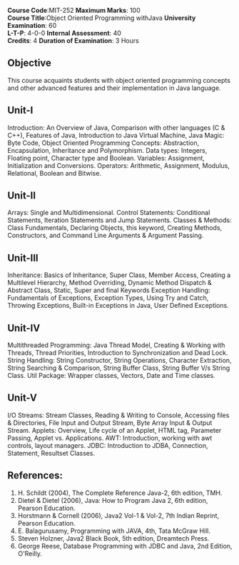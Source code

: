 __Course Code__:MIT-252                                            __Maximum Marks__: 100 <br>
__Course Title__:Object Oriented Programming withJava              __University Examination__: 60 <br>
__L-T-P__: 4-0-0                                                   __Internal Assessment__: 40 <br>
__Credits__: 4                                                     __Duration of Examination__: 3 Hours <br>

## Objective
This course acquaints students with object oriented programming concepts and other advanced
features and their implementation in Java language.

## Unit-I
Introduction: An Overview of Java, Comparison with other languages (C & C++), Features of
Java, Introduction to Java Virtual Machine, Java Magic: Byte Code, Object Oriented
Programming Concepts: Abstraction, Encapsulation, Inheritance and Polymorphism.
Data types: Integers, Floating point, Character type and Boolean. Variables: Assignment,
Initialization and Conversions. Operators: Arithmetic, Assignment, Modulus, Relational,
Boolean and Bitwise.

## Unit-II
Arrays: Single and Multidimensional. Control Statements: Conditional Statements, Iteration
Statements and Jump Statements. Classes & Methods: Class Fundamentals, Declaring Objects,
this keyword, Creating Methods, Constructors, and Command Line Arguments & Argument
Passing.

## Unit-III
Inheritance: Basics of Inheritance, Super Class, Member Access, Creating a Multilevel
Hierarchy, Method Overriding, Dynamic Method Dispatch & Abstract Class, Static, Super and
final Keywords
Exception Handling: Fundamentals of Exceptions, Exception Types, Using Try and Catch,
Throwing Exceptions, Built-in Exceptions in Java, User Defined Exceptions.

## Unit-IV
Multithreaded Programming: Java Thread Model, Creating & Working with Threads, Thread
Priorities, Introduction to Synchronization and Dead Lock. String Handling: String Constructor,
String Operations, Character Extraction, String Searching & Comparison, String Buffer Class,
String Buffer V/s String Class. Util Package: Wrapper classes, Vectors, Date and Time classes.

## Unit-V
I/O Streams: Stream Classes, Reading & Writing to Console, Accessing files & Directories, File
Input and Output Stream, Byte Array Input & Output Stream. Applets: Overview, Life cycle of an
Applet, HTML tag, Parameter Passing, Applet vs. Applications. AWT: Introduction, working
with awt controls, layout managers. JDBC: Introduction to JDBA, Connection, Statement,
Resultset Classes.

## References:
1. H. Schildt (2004), The Complete Reference Java-2, 6th edition, TMH.
2. Dietel & Dietel (2006), Java: How to Program Java 2, 6th edition, Pearson Education.
3. Horstmann & Cornell (2006), Java2 Vol-1 & Vol-2, 7th Indian Reprint, Pearson
Education.
4. E. Balagurusamy, Programming with JAVA, 4th, Tata McGraw Hill.
5. Steven Holzner, Java2 Black Book, 5th edition, Dreamtech Press.
6. George Reese, Database Programming with JDBC and Java, 2nd Edition, O'Reilly.
